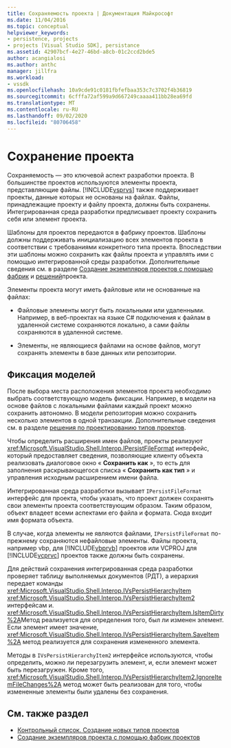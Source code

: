 ```yaml
---
title: Сохраняемость проекта | Документация Майкрософт
ms.date: 11/04/2016
ms.topic: conceptual
helpviewer_keywords:
- persistence, projects
- projects [Visual Studio SDK], persistance
ms.assetid: 42907bcf-4e27-46bd-a8cb-01c2ccd2bde5
author: acangialosi
ms.author: anthc
manager: jillfra
ms.workload:
- vssdk
ms.openlocfilehash: 10a9cde91c0181fbfefbaa353c7c3702f4b36819
ms.sourcegitcommit: 6cfffa72af599a9d667249caaaa411bb28ea69fd
ms.translationtype: MT
ms.contentlocale: ru-RU
ms.lasthandoff: 09/02/2020
ms.locfileid: "80706458"
---
```

# <a name="project-persistence"></a>Сохранение проекта
Сохраняемость — это ключевой аспект разработки проекта. В большинстве проектов используются элементы проекта, представляющие файлы. [!INCLUDE[vsprvs](../../code-quality/includes/vsprvs_md.md)] также поддерживает проекты, данные которых не основаны на файлах. Файлы, принадлежащие проекту и файлу проекта, должны быть сохранены. Интегрированная среда разработки предписывает проекту сохранить себя или элемент проекта.

 Шаблоны для проектов передаются в фабрику проектов. Шаблоны должны поддерживать инициализацию всех элементов проекта в соответствии с требованиями конкретного типа проекта. Впоследствии эти шаблоны можно сохранить как файлы проекта и управлять ими с помощью интегрированной среды разработки. Дополнительные сведения см. в разделе [Создание экземпляров проектов с помощью фабрик](../../extensibility/internals/creating-project-instances-by-using-project-factories.md) и [решений](../../extensibility/internals/solutions-overview.md)проекта.

 Элементы проекта могут иметь файловые или не основанные на файлах:

- Файловые элементы могут быть локальными или удаленными. Например, в веб-проектах на языке C# подключения к файлам в удаленной системе сохраняются локально, а сами файлы сохраняются в удаленной системе.

- Элементы, не являющиеся файлами на основе файлов, могут сохранять элементы в базе данных или репозитории.

## <a name="commit-models"></a>Фиксация моделей
 После выбора места расположения элементов проекта необходимо выбрать соответствующую модель фиксации. Например, в модели на основе файлов с локальными файлами каждый проект можно сохранить автономно. В модели репозитория можно сохранить несколько элементов в одной транзакции. Дополнительные сведения см. в разделе [решения по проектированию типов проектов](../../extensibility/internals/project-type-design-decisions.md).

 Чтобы определить расширения имен файлов, проекты реализуют <xref:Microsoft.VisualStudio.Shell.Interop.IPersistFileFormat> интерфейс, который предоставляет сведения, позволяющие клиенту объекта реализовать диалоговое окно « **Сохранить как** », то есть для заполнения раскрывающегося списка « **Сохранить как тип** » и управления исходным расширением имени файла.

 Интегрированная среда разработки вызывает `IPersistFileFormat` интерфейс для проекта, чтобы указать, что проект должен сохранять свои элементы проекта соответствующим образом. Таким образом, объект владеет всеми аспектами его файла и формата. Сюда входит имя формата объекта.

 В случае, когда элементы не являются файлами, `IPersistFileFormat` по-прежнему сохраняются нефайловые элементы. Файлы проекта, например vbp, для [!INCLUDE[vbprvb](../../code-quality/includes/vbprvb_md.md)] проектов или VCPROJ для [!INCLUDE[vcprvc](../../code-quality/includes/vcprvc_md.md)] проектов также должны быть сохранены.

 Для действий сохранения интегрированная среда разработки проверяет таблицу выполняемых документов (РДТ), а иерархия передает команды <xref:Microsoft.VisualStudio.Shell.Interop.IVsPersistHierarchyItem> <xref:Microsoft.VisualStudio.Shell.Interop.IVsPersistHierarchyItem2> интерфейсам и. <xref:Microsoft.VisualStudio.Shell.Interop.IVsPersistHierarchyItem.IsItemDirty%2A>Метод реализуется для определения того, был ли изменен элемент. Если элемент имеет значение, <xref:Microsoft.VisualStudio.Shell.Interop.IVsPersistHierarchyItem.SaveItem%2A> метод реализуется для сохранения измененного элемента.

 Методы в `IVsPersistHierarchyItem2` интерфейсе используются, чтобы определить, можно ли перезагрузить элемент, и, если элемент может быть перезагружен. Кроме того, <xref:Microsoft.VisualStudio.Shell.Interop.IVsPersistHierarchyItem2.IgnoreItemFileChanges%2A> метод может быть реализован для того, чтобы измененные элементы были удалены без сохранения.

## <a name="see-also"></a>См. также раздел
- [Контрольный список. Создание новых типов проектов](../../extensibility/internals/checklist-creating-new-project-types.md)
- [Создание экземпляров проекта с помощью фабрик проектов](../../extensibility/internals/creating-project-instances-by-using-project-factories.md)
